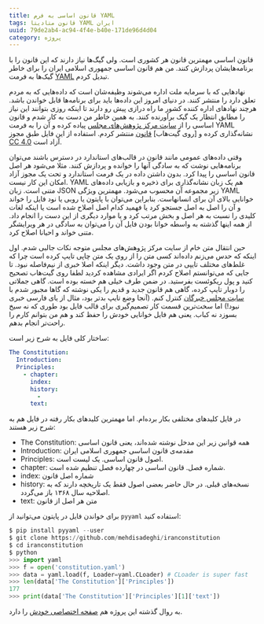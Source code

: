 ```yaml
---
title: قانون اساسی به فرم YAML
tags: قانون متادیتا YAML ایران
uuid: 79de2ab4-ac94-4f4e-b40e-171de96d4d04
category: پروژه
---
```

قانون اساسی مهمترین قانون هر کشوری است. ولی گیگ‌ها نیاز دارند که این قانون را با برنامه‌هایشان پردازش کنند. من هم قانون اساسی جمهوری اسلامی ایران را برای خاطر گیک‌ها به فرمت [YAML][یمل] تبدیل کردم.

نهادهایی که با سرمایه ملت اداره می‌شوند وظیفه‌شان است که داده‌هایی که به مردم تعلق دارد را منتشر کنند. در دنیای امروز این داده‌ها باید برای برنامه‌ها قابل خواندن باشد. هرچند نهادهای اداره کننده کشور ما راه درازی پیش رو دارند تا اینکه روزی بتوانند این نیاز را مطابق انتظار یک گیک برآورنده کنند. به همین خاطر من دست به کار شدم و قانون اساسی را از [سایت مرکز پژوهش‌های مجلس][پژوهش] پیاده کرده و آن را به فرمت YAML نشانه‌گذاری کرده و [روی گیت‌هاب] [قانون] منتشر کردم. استفاده از این فایل طبق مجوز [CC 4.0][سی‌سی] آزاد است.

[یمل]: http://yaml.org/
[پژوهش]: http://rc.majlis.ir/fa/content/iran_constitution
[قانون]: https://github.com/mehdisadeghi/iranconstitution/blob/master/constitution.yaml
[سی‌سی]: http://creativecommons.org/licenses/by/4.0/

وقتی داده‌های عمومی مانند قانون در قالب‌های استاندارد در دسترس باشند می‌توان برنامه‌هایی نوشت که به سادگی آنها را خوانده و پردازش کنند. مثلا می‌شود هر اصل قانون اساسی را پیدا کرد. بدون داشتن داده در یک فرمت استاندارد و تحت یک مجوز آزاد امکان این کار نیست. YAML هم یک زبان نشانه‌گذاری برای ذخیره و بازیابی داده‌های متنی است. زبان JSON زیر مجموعه آن محسوب می‌شود. مهمترین ویژگی YAML خوانایی بالای آن برای انسانهاست. بنابراین می‌توان با پایتون یا روبی یا نود فایل را خواند و آن را اصل به اصل جستجو کرد یا فهمید کدام اصل اصلاح شده است یا اینکه لغات کلیدی را نسبت به هر اصل و بخش مرتب کرد و یا موارد دیگری از این دست را انجام داد. از همه اینها گذشته به واسطه خوانا بودن فایل آن را می‌توان به سادگی در هر ویرایشگر متنی خواند و احیانا اصلاح کرد.

حین انتقال متن خام از سایت مرکز پژوهش‌های مجلس متوجه نکات جالبی شدم. اول اینکه که حدس می‌زنم داده‌اند کسی متن را از روی یک متن چاپی تایپ کرده است چرا که غلط‌های مختلف تایپی در متن وجود داشت. دیگر اینکه اصلا خبری از نیم‌فاصله نبود.  تا جایی که می‌توانستم اصلاح کردم اگر ایرادی مشاهده کردید لطفا روی گیت‌هاب تصحیح کنید و پول ریکوئست بفرستید. در ضمن طرف خیلی هم خسته بوده است. گاهی جملاتی را دوبار تایپ کرده، گاهی هم قانون جدید و قدیم را یکی نوشته که گاها مجبور شدم با [سایت مجلس خبرگان][خبرگان] کنترل کنم. (آنجا وضع تایپ بدتر بود، مثال از یای فارسی خبری نبود!) اما سخت‌ترین قسمت کار تصمیم‌گیری برای قالب فایل بود طوری که نه سیخ بسوزد نه کباب. یعنی هم فایل خوانایی خودش را حفظ کند و هم من بتوانم کارم را راحت‌تر انجام بدهم.

[خبرگان]: http://www.shora-gc.ir/Portal/Home/ShowPage.aspx?Object=News&ID=346db5f5-6205-4ec0-a619-f6d7d57be193&LayoutID=df97d031-b451-4421-819a-5012d4705435&CategoryID=ff0668dd-649c-4d53-a9ba-23ec1caed3be

ساختار کلی فایل به شرح زیر است:

~~~yaml
The Constitution:
  Introduction:
  Principles:
    - chapter:
      index:
      history:
        -
      text:
~~~
در فایل کلیدهای مختلفی بکار برده‌ام. اما مهمترین کلیدهای بکار رفته در فایل هم به شرح زیر هستند:

* The Constitution: همه قوانین زیر این مدخل نوشته شده‌اند، یعنی قانون اساسی
* Introduction: مقدمه‌ی قانون اساسی جمهوری اسلامی ایران
* Principles: اصول قانون اساسی. یک لیست است.
* chapter: شماره فصل. قانون اساسی در چهارده فصل تنظیم شده است.
* index: شماره اصل قانون
* history: نسخه‌های قبلی. در حال حاضر بعضی اصول فقط یک تاریخچه دارند که به اصلاحیه سال ۱۳۶۸ باز می‌گردد.
* text: متن هر اصل از قانون


برای خواندن فایل در پایتون می‌توانید از `pyyaml` استفاده کنید:

~~~python
$ pip install pyyaml --user
$ git clone https://github.com/mehdisadeghi/iranconstitution
$ cd iranconstitution
$ python
>>> import yaml
>>> f = open('constitution.yaml')
>>> data = yaml.load(f, Loader=yaml.CLoader) # CLoader is super fast
>>> len(data['The Constitution']['Principles'])
177
>>> print(data['The Constitution']['Principles'][1]['text'])
~~~

به روال گذشته این پروژه هم [صفحه اختصاصی خودش][قانون] را دارد.

[قانون]: projects/iranconstitution
